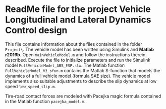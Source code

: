 # ReadMe file for the project Vehicle Longitudinal and Lateral Dynamics Control design 
This file contains information about the files contained in the folder `Project\`. The vehicle model has been written using Simulink and __Matlab r2016b__.
Open `mainVehicleModel.m` and follow the instructions therein described. Execute the file to initialize parameters and run the Simulink model `FullVehicleModel_ABS_ESP.slx`.
The Matlab function `FullVehicleModel_V3_sfun.m` contains the Matlab S-function that models the dynamics of a full vehicle model (formula SAE size). The vehicle model implements also suitable adjustments to describe the slip dynamics at low speed `low_speed_slip.m`.

Tire-road contact forces are modeled with Pacejka magic formula contained in the Matlab function `pacejka_model.m`.